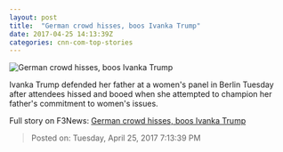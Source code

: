 ```yaml
---
layout: post
title:  "German crowd hisses, boos Ivanka Trump"
date: 2017-04-25 14:13:39Z
categories: cnn-com-top-stories
---
```


![German crowd hisses, boos Ivanka Trump](http://i2.cdn.cnn.com/cnnnext/dam/assets/170425073409-ivanka-trump-womens-panel-berlin-bts-00000000-super-tease.jpg)

Ivanka Trump defended her father at a women's panel in Berlin Tuesday after attendees hissed and booed when she attempted to champion her father's commitment to women's issues.


Full story on F3News: [German crowd hisses, boos Ivanka Trump](http://www.f3nws.com/n/HasyfF)

> Posted on: Tuesday, April 25, 2017 7:13:39 PM
